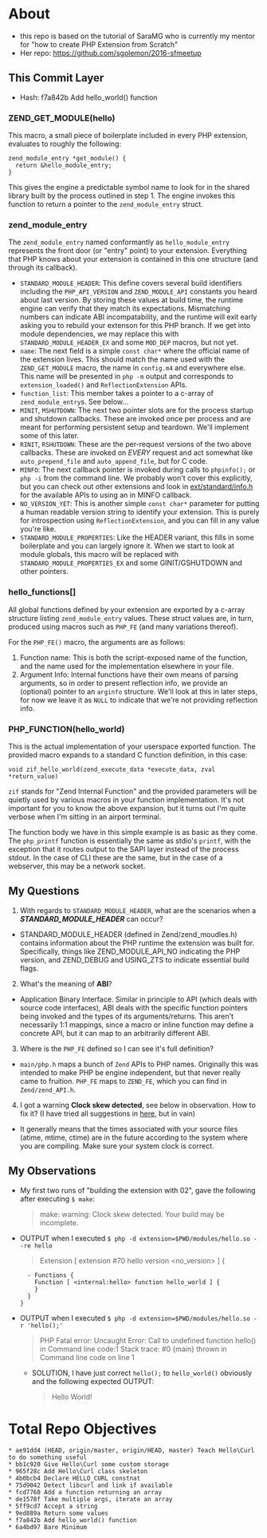 # About

- this repo is based on the tutorial of SaraMG who is currently my mentor for "how to create PHP Extension from Scratch"
- Her repo: https://github.com/sgolemon/2016-sfmeetup

## This Commit Layer

- Hash: f7a842b Add hello_world() function

### ZEND\_GET\_MODULE(hello)

This macro, a small piece of boilerplate included in every PHP extension, evaluates to roughly the following:

```
zend_module_entry *get_module() {
  return &hello_module_entry;
}
```

This gives the engine a predictable symbol name to look for in the shared library built by the process outlined in step 1.  The engine invokes this function to return a pointer to the `zend_module_entry` struct.

### zend\_module\_entry

The `zend_module_entry` named conformantly as `hello_module_entry` represents the front door (or "entry" point) to your extension.  Everything that PHP knows about your extension is contained in this one structure (and through its callback).

* `STANDARD_MODULE_HEADER`: This define covers several build identifiers including the `PHP_API_VERSION` and `ZEND_MODULE_API` constants you heard about last version.  By storing these values at build time, the runtime engine can verify that they match its expectations.  Mismatching numbers can indicate ABI incompatability, and the runtime will exit early asking you to rebuild your extenson for this PHP branch.  If we get into module dependencies, we may replace this with `STANDARD_MODULE_HEADER_EX` and some `MOD_DEP` macros, but not yet.
* `name`: The next field is a simple `const char*` where the official name of the extension lives.  This should match the name used with the `ZEND_GET_MODULE` macro, the name in `config.m4` and everywhere else.  This name will be presented in `php -m` output and corresponds to `extension_loaded()` and `ReflectionExtension` APIs.
* `function_list`: This member takes a pointer to a c-array of `zend_module_entry`s. See below...
* `MINIT`, `MSHUTDOWN`: The next two pointer slots are for the process startup and shutdown callbacks.  These are invoked once per process and are meant for performing persistent setup and teardown.  We'll implement some of this later.
* `RINIT`, `RSHUTDOWN`: These are the per-request versions of the two above callbacks.  These are invoked on *EVERY* request and act somewhat like `auto_prepend_file` and `auto_append_file`, but for C code.
* `MINFO`: The next callback pointer is invoked during calls to `phpinfo();` or `php -i` from the command line.  We probably won't cover this explicitly, but you can check out other extensions and look in [ext/standard/info.h](https://github.com/php/php-src/blob/master/ext/standard/info.h) for the available APIs to using an in MINFO callback.
* `NO_VERSION_YET`: This is another simple `const char*` parameter for putting a human readable version string to identify your extension.  This is purely for introspection using `ReflectionExtension`, and you can fill in any value you're like.
* `STANDARD_MODULE_PROPERTIES`: Like the HEADER variant, this fills in some boilerplate and you can largely ignore it.  When we start to look at module globals, this macro will be replaced with `STANDARD_MODULE_PROPERTIES_EX` and some GINIT/GSHUTDOWN and other pointers.

### hello\_functions[]

All global functions defined by your extension are exported by a c-array structure listing `zend_module_entry` values.  These struct values are, in turn, produced using macros such as `PHP_FE` (and many variations thereof).

For the `PHP_FE()` macro, the arguments are as follows:

1. Function name: This is both the script-exposed name of the function, and the name used for the implementation elsewhere in your file.
2. Argument Info: Internal functions have their own means of parsing arguments, so in order to present reflection info, we provide an (optional) pointer to an `arginfo` structure.  We'll look at this in later steps, for now we leave it as `NULL` to indicate that we're not providing reflection info.

### PHP\_FUNCTION(hello\_world)

This is the actual implementation of your userspace exported function.  The provided macro expands to a standard C function definition, in this case: 

```
void zif_hello_world(zend_execute_data *execute_data, zval *return_value)
```

`zif` stands for "Zend Internal Function" and the provided parameters will be quietly used by various macros in your function implementation.  It's not important for you to know the above expansion, but it turns out I'm quite verbose when I'm sitting in an airport terminal.

The function body we have in this simple example is as basic as they come.  The `php_printf` function is essentially the same as stdio's `printf`, with the exception that it routes output to the SAPI layer instead of the process stdout.  In the case of CLI these are the same, but in the case of a webserver, this may be a network socket.

## My Questions

1. With regards to `STANDARD_MODULE_HEADER`, what are the scenarios when a ***STANDARD_MODULE_HEADER*** can occur?
  * STANDARD\_MODULE\_HEADER (defined in Zend/zend\_moudles.h) contains information about the PHP runtime the extension was built for.  Specifically, things like ZEND\_MODULE\_API\_NO indicating the PHP version, and ZEND\_DEBUG and USING\_ZTS to indicate essential build flags.
2. What's the meaning of **ABI**?
  * Application Binary Interface.  Similar in principle to API (which deals with source code interfaces), ABI deals with the specific function pointers being invoked and the types of its arguments/returns.  This aren't necessarily 1:1 mappings, since a macro or inline function may define a concrete API, but it can map to an arbitrarily different ABI.
3. Where is the `PHP_FE` defined so I can see it's full definition?
  * `main/php.h` maps a bunch of `Zend` APIs to PHP names.  Originally this was intended to make PHP be engine independent, but that never really came to fruition.  `PHP_FE` maps to `ZEND_FE`, which you can find in `Zend/zend_API.h`.
4. I got a warning **Clock skew detected**, see below in observation. How to fix it? (I have tried all suggestions in [here](https://stackoverflow.com/questions/3824500/compiling-c-on-remote-linux-machine-clock-skew-detected-warning), but in vain)
  * It generally means that the times associated with your source files (atime, mtime, ctime) are in the future according to the system where you are compiling.  Make sure your system clock is correct.

## My Observations

- My first two runs of "building the extension with 02", gave the following after executing `$ make`:
    > make: warning:  Clock skew detected.  Your build may be incomplete.

- OUTPUT when I executed `$ php -d extension=$PWD/modules/hello.so --re hello`
    > Extension [ <persistent> extension #70 hello version <no_version> ] {
      
        - Functions {
          Function [ <internal:hello> function hello_world ] {
          }
        }
      }
    
- OUTPUT when I executed `$ php -d extension=$PWD/modules/hello.so -r 'hello();'`
    > PHP Fatal error:  Uncaught Error: Call to undefined function hello() in Command line code:1
      Stack trace:
      #0 {main}
        thrown in Command line code on line 1

    - SOLUTION, I have just correct `hello();` to `hello_world()` obviously and the following expected OUTPUT:
        > Hello World!


# Total Repo Objectives

```
* ae91dd4 (HEAD, origin/master, origin/HEAD, master) Teach Hello\Curl to do something useful
* bb1c920 Give Hello\Curl some custom storage
* 965f28c Add Hello\Curl class skeleton
* 4b0bcb4 Declare HELLO_CURL constnat
* 75d9042 Detect libcurl and link if available
* fcd7760 Add a function returning an array
* de1578f Take multiple args, iterate an array
* 5ff9cd7 Accept a string
* 9ed889a Return some values
* f7a842b Add hello_world() function
* 6a4bd97 Bare Minimum
```
